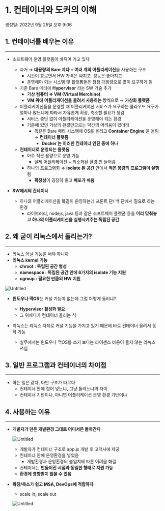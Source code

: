 # 1. 컨테이너와 도커의 이해

생성일: 2022년 9월 25일 오후 9:06

## 1. 컨테이너를 배우는 이유

---

- 소프트웨어 운영 플랫폼이 바뀌어 가고 있다
    - 과거 ⇒ **대용량의 Bare 메타 + 여러 개의 어플리케이션**을 사용하는 구조
        - 시간이 흐르면서 HW 가격은 싸지고. 성능은 좋아지고
        - 운영해야 되는 시스템 및 플랫폼들은 점점 대용량으로 많이 요구하게 됨
    - 기존 Bare 메타에 **Hypervisor** 라는 SW 기술 추가
        - **가상 컴퓨터 ⇒ VM (Virtual Merchine)**
        - **VM 위에 어플리케이션을 올려서 사용하는 방식**으로 ⇒ **가상화 플랫폼**
    - 어플리케이션들을 운영할 때 어플리케이션 서비스가 요구하는 클라우드 요구가 얼마나 많느냐에 따라서 자유롭게 확장, 축소할 필요가 생김
        - 서비스 중단 없이 어플리케이션을 운영해야 되는 환경
        - 기존에 있던 가상의 환경만으로는 약간의 어려움이 있더라
            - 똑같은 Bare 메타 시스템에 OS를 올리고 **Container Engine** 을 올림 ⇒ **컨테이너 플랫폼**
                - **Docker 는 이러한 컨테이너 엔진 중에 하나**
    - **컨테이너로 운영되는 플랫폼**
        - 아주 적은 용량으로 운영 가능
            - 실제 어플리케이션 + 최소화된 환경 만 들어감
        - 하나의 프로그램화 ⇒ **isolate 된 공간** 안에서 **적은 용량의 프로그램이 실행**됨
            - **확장성**이 굉장히 좋고 **배포가 쉬움**

- **SW에서의 컨테이너**
    - 하나의 어플리케이션을 똑같이 운영하는데 프론트 단/ 백 단에서 필요로 하는 환경
        - 라이브러리, nodejs, java 등과 같은 소프트웨어 플랫폼 등을 **미리 맞춰놓고 하나의 어플리케이션을 실행시켜주는 독립된 공간**

## 2. 왜 굳이 리눅스에서 돌리는가?

---

- 리눅스 커널 기능을 써야 하니까
- **리눅스 kernel 기능**
    - **chroot : 독립된 공간 형성**
    - **namespace : 독립된 공간 안에 6가지의 isolate 기능 지원**
    - **cgroup : 필요한 만큼의 HW 지원**

![Untitled](1%20%E1%84%8F%E1%85%A5%E1%86%AB%E1%84%90%E1%85%A6%E1%84%8B%E1%85%B5%E1%84%82%E1%85%A5%E1%84%8B%E1%85%AA%20%E1%84%83%E1%85%A9%E1%84%8F%E1%85%A5%E1%84%8B%E1%85%B4%20%E1%84%8B%E1%85%B5%E1%84%92%E1%85%A2%2059964ec9c08341ed9bab6ba32c53d55e/Untitled.png)

- **윈도우나 맥OS**는 커널 기능이 없는데 그럼 어떻게 돌리냐?
    - **Hypervisor 활성화 필요**
    - 그 위에다가 컨테이너 올리는 식

- 리눅스는 리눅스 자체로 커널 기능을 가지고 있기 때문에 바로 컨테이너 올려서 동작 가능
    - 실무에서는 윈도우나 맥OS를 쓰기 보다는 라이센스 비용이 들지 않는 리눅스 쓰임

## 3. 일반 프로그램과 컨테이너의 차이점

---

- 하는 일은 같다, 다만 구조가 다르다
    - 컨테이너 안에 집어 넣느냐, 그냥 돌리느냐의 차이
    - 컨테이너 기반이냐, 아니면 어플리케이션 운영 환경 기반이냐

## 4. 사용하는 이유

---

- **개발자가 만든 개발환경 그대로 어디서든 돌아간다**
    
    ![Untitled](1%20%E1%84%8F%E1%85%A5%E1%86%AB%E1%84%90%E1%85%A6%E1%84%8B%E1%85%B5%E1%84%82%E1%85%A5%E1%84%8B%E1%85%AA%20%E1%84%83%E1%85%A9%E1%84%8F%E1%85%A5%E1%84%8B%E1%85%B4%20%E1%84%8B%E1%85%B5%E1%84%92%E1%85%A2%2059964ec9c08341ed9bab6ba32c53d55e/Untitled%201.png)
    
    - 개발자가 컨테이너 구조로 app.js 개발 후 고객사에 제공
    - 컨테이너 안에 운영환경을 넣었음
        - 개발환경과 운영환경의 불일치에 따른 어려움 해결
    - 컨테이너는 **만들어진 시점과 동일한 형태로 지원 가능**
    - **환경에 영향받지 않을 수 있음**

- **확장/축소가 쉽고 MSA, DevOps에 적합하다**
    - scale in, scale out
    
    ![Untitled](1%20%E1%84%8F%E1%85%A5%E1%86%AB%E1%84%90%E1%85%A6%E1%84%8B%E1%85%B5%E1%84%82%E1%85%A5%E1%84%8B%E1%85%AA%20%E1%84%83%E1%85%A9%E1%84%8F%E1%85%A5%E1%84%8B%E1%85%B4%20%E1%84%8B%E1%85%B5%E1%84%92%E1%85%A2%2059964ec9c08341ed9bab6ba32c53d55e/Untitled%202.png)
